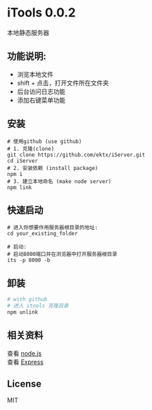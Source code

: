 # iTools 0.0.2  

本地静态服务器

## 功能说明:      

- 浏览本地文件
- shift + 点击，打开文件所在文件夹
- 后台访问日志功能
- 添加右键菜单功能


## 安装

```Shell
# 使用github (use github)
# 1. 克隆(clone)
git clone https://github.com/ektx/iServer.git
cd iServer
# 2. 安装依赖 (install package)
npm i
# 3. 建立本地命名 (make node server)
npm link
```


## 快速启动

```Shell
# 进入你想要作用服务器根目录的地址:
cd your_existing_folder

# 启动:
# 启动8000端口并在浏览器中打开服务器根目录
its -p 8000 -b
```

## 卸装
```sh
# with github
# 进入 itools 克隆目录
npm unlink
```


## 相关资料  

查看 [node.js](https://nodejs.org/)  
查看 [Express](http://expressjs.com/)  


## License

MIT
